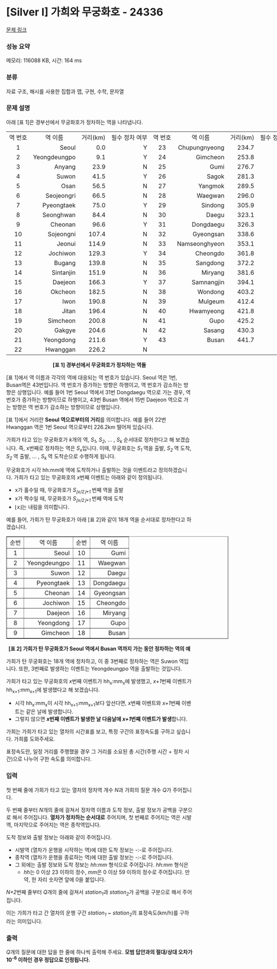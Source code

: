 # [Silver I] 가희와 무궁화호 - 24336 

[문제 링크](https://www.acmicpc.net/problem/24336) 

### 성능 요약

메모리: 116088 KB, 시간: 164 ms

### 분류

자료 구조, 해시를 사용한 집합과 맵, 구현, 수학, 문자열

### 문제 설명

<p>아래 [표 1]은 경부선에서 무궁화호가 정차하는 역을 나타냅니다.</p>

<table class="table table-bordered table-center-70" style="width: 800px;">
	<tbody>
		<tr>
			<td style="text-align: center;">역 번호</td>
			<td style="text-align: center;">역 이름</td>
			<td style="text-align: center;">거리(km)</td>
			<td style="text-align: center;">필수 정차 여부</td>
			<td style="text-align: center;">역 번호</td>
			<td style="text-align: center;">역 이름</td>
			<td style="text-align: center;">거리(km)</td>
			<td style="text-align: center;">필수 정차 여부</td>
		</tr>
		<tr>
			<td style="text-align: center;">1</td>
			<td style="text-align: right;">Seoul</td>
			<td style="text-align: right;">0.0</td>
			<td style="text-align: right;">Y</td>
			<td style="text-align: center;">23</td>
			<td style="text-align: right;">Chupungnyeong</td>
			<td style="text-align: right;">234.7</td>
			<td style="text-align: right;">N</td>
		</tr>
		<tr>
			<td style="text-align: center;">2</td>
			<td style="text-align: right;">Yeongdeungpo</td>
			<td style="text-align: right;">9.1</td>
			<td style="text-align: right;">Y</td>
			<td style="text-align: center;">24</td>
			<td style="text-align: right;">Gimcheon</td>
			<td style="text-align: right;">253.8</td>
			<td style="text-align: right;">Y</td>
		</tr>
		<tr>
			<td style="text-align: center;">3</td>
			<td style="text-align: right;">Anyang</td>
			<td style="text-align: right;">23.9</td>
			<td style="text-align: right;">N</td>
			<td style="text-align: center;">25</td>
			<td style="text-align: right;">Gumi</td>
			<td style="text-align: right;">276.7</td>
			<td style="text-align: right;">Y</td>
		</tr>
		<tr>
			<td style="text-align: center;">4</td>
			<td style="text-align: right;">Suwon</td>
			<td style="text-align: right;">41.5</td>
			<td style="text-align: right;">Y</td>
			<td style="text-align: center;">26</td>
			<td style="text-align: right;">Sagok</td>
			<td style="text-align: right;">281.3</td>
			<td style="text-align: right;">N</td>
		</tr>
		<tr>
			<td style="text-align: center;">5</td>
			<td style="text-align: right;">Osan</td>
			<td style="text-align: right;">56.5</td>
			<td style="text-align: right;">N</td>
			<td style="text-align: center;">27</td>
			<td style="text-align: right;">Yangmok</td>
			<td style="text-align: right;">289.5</td>
			<td style="text-align: right;">N</td>
		</tr>
		<tr>
			<td style="text-align: center;">6</td>
			<td style="text-align: right;">Seojeongri</td>
			<td style="text-align: right;">66.5</td>
			<td style="text-align: right;">N</td>
			<td style="text-align: center;">28</td>
			<td style="text-align: right;">Waegwan</td>
			<td style="text-align: right;">296.0</td>
			<td style="text-align: right;">Y</td>
		</tr>
		<tr>
			<td style="text-align: center;">7</td>
			<td style="text-align: right;">Pyeongtaek</td>
			<td style="text-align: right;">75.0</td>
			<td style="text-align: right;">Y</td>
			<td style="text-align: center;">29</td>
			<td style="text-align: right;">Sindong</td>
			<td style="text-align: right;">305.9</td>
			<td style="text-align: right;">N</td>
		</tr>
		<tr>
			<td style="text-align: center;">8</td>
			<td style="text-align: right;">Seonghwan</td>
			<td style="text-align: right;">84.4</td>
			<td style="text-align: right;">N</td>
			<td style="text-align: center;">30</td>
			<td style="text-align: right;">Daegu</td>
			<td style="text-align: right;">323.1</td>
			<td style="text-align: right;">Y</td>
		</tr>
		<tr>
			<td style="text-align: center;">9</td>
			<td style="text-align: right;">Cheonan</td>
			<td style="text-align: right;">96.6</td>
			<td style="text-align: right;">Y</td>
			<td style="text-align: center;">31</td>
			<td style="text-align: right;">Dongdaegu</td>
			<td style="text-align: right;">326.3</td>
			<td style="text-align: right;">Y</td>
		</tr>
		<tr>
			<td style="text-align: center;">10</td>
			<td style="text-align: right;">Sojeongni</td>
			<td style="text-align: right;">107.4</td>
			<td style="text-align: right;">N</td>
			<td style="text-align: center;">32</td>
			<td style="text-align: right;">Gyeongsan</td>
			<td style="text-align: right;">338.6</td>
			<td style="text-align: right;">N</td>
		</tr>
		<tr>
			<td style="text-align: center;">11</td>
			<td style="text-align: right;">Jeonui</td>
			<td style="text-align: right;">114.9</td>
			<td style="text-align: right;">N</td>
			<td style="text-align: center;">33</td>
			<td style="text-align: right;">Namseonghyeon</td>
			<td style="text-align: right;">353.1</td>
			<td style="text-align: right;">N</td>
		</tr>
		<tr>
			<td style="text-align: center;">12</td>
			<td style="text-align: right;">Jochiwon</td>
			<td style="text-align: right;">129.3</td>
			<td style="text-align: right;">Y</td>
			<td style="text-align: center;">34</td>
			<td style="text-align: right;">Cheongdo</td>
			<td style="text-align: right;">361.8</td>
			<td style="text-align: right;">N</td>
		</tr>
		<tr>
			<td style="text-align: center;">13</td>
			<td style="text-align: right;">Bugang</td>
			<td style="text-align: right;">139.8</td>
			<td style="text-align: right;">N</td>
			<td style="text-align: center;">35</td>
			<td style="text-align: right;">Sangdong</td>
			<td style="text-align: right;">372.2</td>
			<td style="text-align: right;">N</td>
		</tr>
		<tr>
			<td style="text-align: center;">14</td>
			<td style="text-align: right;">Sintanjin</td>
			<td style="text-align: right;">151.9</td>
			<td style="text-align: right;">N</td>
			<td style="text-align: center;">36</td>
			<td style="text-align: right;">Miryang</td>
			<td style="text-align: right;">381.6</td>
			<td style="text-align: right;">Y</td>
		</tr>
		<tr>
			<td style="text-align: center;">15</td>
			<td style="text-align: right;">Daejeon</td>
			<td style="text-align: right;">166.3</td>
			<td style="text-align: right;">Y</td>
			<td style="text-align: center;">37</td>
			<td style="text-align: right;">Samnangjin</td>
			<td style="text-align: right;">394.1</td>
			<td style="text-align: right;">N</td>
		</tr>
		<tr>
			<td style="text-align: center;">16</td>
			<td style="text-align: right;">Okcheon</td>
			<td style="text-align: right;">182.5</td>
			<td style="text-align: right;">N</td>
			<td style="text-align: center;">38</td>
			<td style="text-align: right;">Wondong</td>
			<td style="text-align: right;">403.2</td>
			<td style="text-align: right;">N</td>
		</tr>
		<tr>
			<td style="text-align: center;">17</td>
			<td style="text-align: right;">Iwon</td>
			<td style="text-align: right;">190.8</td>
			<td style="text-align: right;">N</td>
			<td style="text-align: center;">39</td>
			<td style="text-align: right;">Mulgeum</td>
			<td style="text-align: right;">412.4</td>
			<td style="text-align: right;">N</td>
		</tr>
		<tr>
			<td style="text-align: center;">18</td>
			<td style="text-align: right;">Jitan</td>
			<td style="text-align: right;">196.4</td>
			<td style="text-align: right;">N</td>
			<td style="text-align: center;">40</td>
			<td style="text-align: right;">Hwamyeong</td>
			<td style="text-align: right;">421.8</td>
			<td style="text-align: right;">N</td>
		</tr>
		<tr>
			<td style="text-align: center;">19</td>
			<td style="text-align: right;">Simcheon</td>
			<td style="text-align: right;">200.8</td>
			<td style="text-align: right;">N</td>
			<td style="text-align: center;">41</td>
			<td style="text-align: right;">Gupo</td>
			<td style="text-align: right;">425.2</td>
			<td style="text-align: right;">Y</td>
		</tr>
		<tr>
			<td style="text-align: center;">20</td>
			<td style="text-align: right;">Gakgye</td>
			<td style="text-align: right;">204.6</td>
			<td style="text-align: right;">N</td>
			<td style="text-align: center;">42</td>
			<td style="text-align: right;">Sasang</td>
			<td style="text-align: right;">430.3</td>
			<td style="text-align: right;">N</td>
		</tr>
		<tr>
			<td style="text-align: center;">21</td>
			<td style="text-align: right;">Yeongdong</td>
			<td style="text-align: right;">211.6</td>
			<td style="text-align: right;">Y</td>
			<td style="text-align: center;">43</td>
			<td style="text-align: right;">Busan</td>
			<td style="text-align: right;">441.7</td>
			<td style="text-align: right;">Y</td>
		</tr>
		<tr>
			<td style="text-align: center;">22</td>
			<td style="text-align: right;">Hwanggan</td>
			<td style="text-align: right;">226.2</td>
			<td style="text-align: right;">N</td>
			<td style="text-align: center;"> </td>
			<td style="text-align: right;"> </td>
			<td style="text-align: right;"> </td>
			<td style="text-align: right;"> </td>
		</tr>
	</tbody>
</table>

<p style="text-align: center;"><strong>[표 1] 경부선에서 무궁화호가 정차하는 역들</strong></p>

<p>[표 1]에서 역 이름과 각각의 역에 대응되는 역 번호가 있습니다. Seoul 역은 1번, Busan역은 43번입니다. 역 번호가 증가하는 방향은 하행이고, 역 번호가 감소하는 방향은 상행입니다. 예를 들어 1번 Seoul 역에서 31번 Dongdaegu 역으로 가는 경우, 역 번호가 증가하는 방향이므로 하행이고, 43번 Busan 역에서 15번 Daejeon 역으로 가는 방향은 역 번호가 감소하는 방향이므로 상행입니다.</p>

<p>[표 1]에서 거리란 <strong>Seoul<em> </em>역으로부터의 거리</strong>를 의미합니다. 예를 들어 22번 Hwanggan<em> </em>역은 1번 Seoul<em> </em>역으로부터 226.2km 떨어져 있습니다.</p>

<p>가희가 타고 있는 무궁화호가 <em>k</em>개의 역, <em>S<sub>1</sub></em>, <em>S<sub>2</sub></em>, ... , <em>S<sub>k </sub></em>순서대로 정차한다고 해 보겠습니다. 즉, x번째로 정차하는 역은 <em>S<sub>x</sub></em>입니다. 이때, 무궁화호는 <em>S<sub>1 </sub></em>역을 출발, <em>S<sub>2 </sub></em>역 도착, <em>S<sub>2 </sub></em>역 출발, ... , <em>S<sub>k </sub></em>역 도착순으로 수행하게 됩니다.</p>

<p>무궁화호가 시각 hh:mm에 역에 도착하거나 출발하는 것을 이벤트라고 정의하겠습니다. 가희가 타고 있는 무궁화호의 <em>x</em>번째 이벤트는 아래와 같이 정의됩니다.</p>

<ul>
	<li>x가 홀수일 때, 무궁화호가 <em>S<sub>⌊x/2⌋+1 </sub></em>번째 역을 출발</li>
	<li>x가 짝수일 때, 무궁화호가 <em>S<sub>⌊x/2⌋+1 </sub></em>번째 역에 도착</li>
	<li>⌊x⌋는 내림을 의미합니다.</li>
</ul>

<p>예를 들어, 가희가 탄 무궁화호가 아래 [표 2]와 같이 18개 역을 순서대로 정차한다고 하겠습니다.</p>

<table align="center" border="1" cellpadding="1" cellspacing="1" class="table table-bordered" style="width: 600px;">
	<tbody>
		<tr>
			<td style="text-align: center;">순번</td>
			<td style="text-align: center;">역 이름</td>
			<td style="text-align: center;">순번</td>
			<td style="text-align: center;">역 이름</td>
		</tr>
		<tr>
			<td style="text-align: center;">1</td>
			<td style="text-align: right;">Seoul</td>
			<td style="text-align: center;">10</td>
			<td style="text-align: right;">Gumi</td>
		</tr>
		<tr>
			<td style="text-align: center;">2</td>
			<td style="text-align: right;">Yeongdeungpo</td>
			<td style="text-align: center;">11</td>
			<td style="text-align: right;">Waegwan</td>
		</tr>
		<tr>
			<td style="text-align: center;">3</td>
			<td style="text-align: right;">Suwon</td>
			<td style="text-align: center;">12</td>
			<td style="text-align: right;">Daegu</td>
		</tr>
		<tr>
			<td style="text-align: center;">4</td>
			<td style="text-align: right;">Pyeongtaek</td>
			<td style="text-align: center;">13</td>
			<td style="text-align: right;">Dongdaegu</td>
		</tr>
		<tr>
			<td style="text-align: center;">5</td>
			<td style="text-align: right;">Cheonan</td>
			<td style="text-align: center;">14</td>
			<td style="text-align: right;">Gyeongsan</td>
		</tr>
		<tr>
			<td style="text-align: center;">6</td>
			<td style="text-align: right;">Jochiwon</td>
			<td style="text-align: center;">15</td>
			<td style="text-align: right;">Cheongdo</td>
		</tr>
		<tr>
			<td style="text-align: center;">7</td>
			<td style="text-align: right;">Daejeon</td>
			<td style="text-align: center;">16</td>
			<td style="text-align: right;">Miryang</td>
		</tr>
		<tr>
			<td style="text-align: center;">8</td>
			<td style="text-align: right;">Yeongdong</td>
			<td style="text-align: center;">17</td>
			<td style="text-align: right;">Gupo</td>
		</tr>
		<tr>
			<td style="text-align: center;">9</td>
			<td style="text-align: right;">Gimcheon</td>
			<td style="text-align: center;">18</td>
			<td style="text-align: right;">Busan</td>
		</tr>
	</tbody>
</table>

<p style="text-align: center;"><strong>[표 2] 가희가 탄 무궁화호가 Seoul 역에서 Busan 역까지 가는 동안 정차하는 역의 예</strong></p>

<p>가희가 탄 무궁화호는 18개 역에 정차하고, 이 중 3번째로 정차하는 역은 Suwon<em> </em>역입니다. 또한, 3번째로 발생하는 이벤트는 Yeongdeungpo<em> </em>역을 출발하는 것입니다.</p>

<p>가희가 타고 있는 무궁화호의 <em>x</em>번째 이벤트가 hh<sub>x</sub>:mm<sub>x</sub>에 발생했고, <em>x+1</em>번째 이벤트가 hh<sub>x+1</sub>:mm<sub>x+1</sub>에 발생했다고 해 보겠습니다.</p>

<ul>
	<li>시각<i> </i>hh<sub>x</sub>:mm<sub>x</sub>이 시각 hh<sub>x+1</sub>:mm<sub>x+1</sub>보다 앞선다면, <em>x</em>번째 이벤트와 <em>x+1</em>번째 이벤트는 같은 날에 발생합니다.</li>
	<li>그렇지 않으면 <strong><em>x</em>번째 이벤트가 발생한 날 다음날에 <em>x+1</em>번째 이벤트가 발생</strong>합니다.</li>
</ul>

<p>가희는 가희가 타고 있는 열차의 시간표를 보고, 특정 구간의 표정속도를 구하고 싶습니다. 가희를 도와주세요.</p>

<p>표정속도란, 일정 거리를 주행했을 경우 그 거리를 소요된 총 시간(주행 시간 + 정차 시간)으로 나누어 구한 속도를 의미합니다.</p>

### 입력 

 <p>첫 번째 줄에 가희가 타고 있는 열차의 정차역 개수 <em>N</em>과 가희의 질문 개수 <em>Q</em>가 주어집니다.</p>

<p>두 번째 줄부터 <em>N</em>개의 줄에 걸쳐서 정차역 이름과 도착 정보, 출발 정보가 공백을 구분으로 해서 주어집니다. <strong>열차가 정차하는 순서대로</strong> 주어지며, 첫 번째로 주어지는 역은 시발역, 마지막으로 주어지는 역은 종착역입니다.</p>

<p>도착 정보와 출발 정보는 아래와 같이 주어집니다.</p>

<ul>
	<li>시발역 (열차가 운행을 시작하는 역)에 대한 도착 정보는 -:-로 주어집니다.</li>
	<li>종착역 (열차가 운행을 종료하는 역)에 대한 출발 정보는 -:-로 주어집니다.</li>
	<li>그 외에는 출발 정보와 도착 정보는 <em>hh:mm</em> 형식으로 주어집니다. <em>hh:mm </em>형식은
	<ul>
		<li><em>hh</em>는 0 이상 23 이하의 정수, <em>mm</em>은 0 이상 59 이하의 정수로 주어집니다. 만약, 한 자리 숫자면 앞에 0을 붙입니다.</li>
	</ul>
	</li>
</ul>

<p><em>N+2</em>번째 줄부터 <em>Q</em>개의 줄에 걸쳐서 <em>station<sub>1</sub></em>과 <em>station<sub>2</sub></em>가 공백을 구분으로 해서 주어집니다.</p>

<p>이는 가희가 타고 간 열차의 운행 구간 <em>station<sub>1</sub></em> ~ <em>station<sub>2</sub></em>의 표정속도(km/h)를 구하라는 의미입니다.</p>

### 출력 

 <p><em>Q</em>개의 질문에 대한 답을 한 줄에 하나씩 출력해 주세요. <b>모범 답안과의 절대/상대 오차가 10<sup>-6</sup> 이하인 경우 정답으로 인정됩니다.</b></p>

